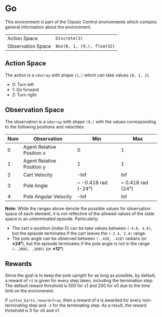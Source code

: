 # Go

This environment is part of the Classic Control environments which contains general information about the environment.

|  |  |
|--|--|
| Action Space      | `Discrete(3)` |
| Observation Space | `Box(0, 1, (9,), float32)` |

## Action Space

The action is a `ndarray` with shape `(1,)` which can take values `{0, 1, 2}`.

- 0: Turn left
- 1: Go forward
- 2: Turn right

## Observation Space

The observation is a `ndarray` with shape `(9,)` with the values corresponding to the following positions and velocities:

| Num | Observation           | Min                 | Max               |
|-----|-----------------------|---------------------|-------------------|
| 0   | Agent Relative Position x         | 0                | 1               |
| 1   | Agent Relative Position y         | 1               | 1               |
| 2   | Cart Velocity         | -Inf                | Inf               |
| 3   | Pole Angle            | ~ -0.418 rad (-24°) | ~ 0.418 rad (24°) |
| 4   | Pole Angular Velocity | -Inf                | Inf               |

**Note:** While the ranges above denote the possible values for observation space of each element,
    it is not reflective of the allowed values of the state space in an unterminated episode. Particularly:
-  The cart x-position (index 0) can be take values between `(-4.8, 4.8)`, but the episode terminates
   if the cart leaves the `(-2.4, 2.4)` range.
-  The pole angle can be observed between  `(-.418, .418)` radians (or **±24°**), but the episode terminates
   if the pole angle is not in the range `(-.2095, .2095)` (or **±12°**)

## Rewards
Since the goal is to keep the pole upright for as long as possible, by default, a reward of `+1` is given for every step taken, including the termination step. The default reward threshold is 500 for v1 and 200 for v0 due to the time limit on the environment.

If `sutton_barto_reward=True`, then a reward of `0` is awarded for every non-terminating step and `-1` for the terminating step. As a result, the reward threshold is 0 for v0 and v1.

